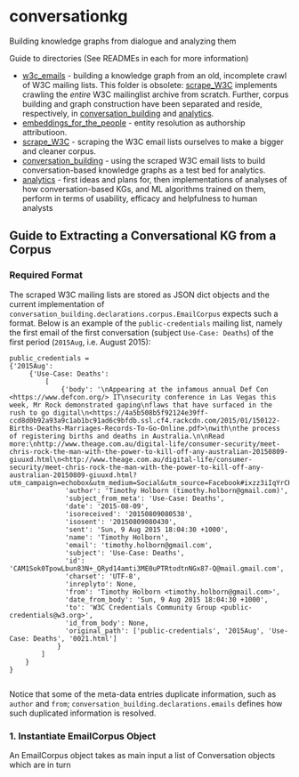 # conversationkg
Building knowledge graphs from dialogue and analyzing them

Guide to directories (See READMEs in each for more information)

* [w3c_emails](https://github.com/pgroth/conversationkg/blob/master/w3c_emails) - building a knowledge graph from an old, incomplete crawl of W3C mailing lists. This folder is obsolete: [scrape_W3C](https://github.com/pgroth/conversationkg/blob/master/scrape_W3C) implements crawling the _entire_ W3C mailinglist archive from scratch. Further, corpus building and graph construction have been separated and reside, respectively, in [conversation_building](https://github.com/pgroth/conversationkg/blob/master/conversation_building) and [analytics](https://github.com/pgroth/conversationkg/blob/master/analytics).
* [embeddings_for_the_people](https://github.com/pgroth/conversationkg/blob/master/embeddings_for_the_people) - entity resolution as authorship attributioon.
* [scrape_W3C](https://github.com/pgroth/conversationkg/blob/master/scrape_W3C) - scraping the W3C email lists ourselves to make a bigger and cleaner corpus.
* [conversation_building](https://github.com/pgroth/conversationkg/blob/master/conversation_building) - using the scraped W3C email lists to build conversation-based knowledge graphs as a test bed for analytics.
* [analytics](https://github.com/pgroth/conversationkg/blob/master/analytics) - first ideas and plans for, then implementations of analyses of how conversation-based KGs, and ML algorithms trained on them, perform in terms of usability, efficacy and helpfulness to human analysts


## Guide to Extracting a Conversational KG from a Corpus

### Required Format

The scraped W3C mailing lists are stored as JSON dict objects and the current implementation of `conversation_building.declarations.corpus.EmailCorpus` expects such a format. Below is an example of the `public-credentials` mailing list, namely the first email of the first conversation (subject `Use-Case: Deaths`) of the first period (`2015Aug`, i.e. August 2015):

```
public_credentials = 
{'2015Aug': 
     {'Use-Case: Deaths': 
         [  
             {'body': '\nAppearing at the infamous annual Def Con <https://www.defcon.org/> IT\nsecurity conference in Las Vegas this week, Mr Rock demonstrated gaping\nflaws that have surfaced in the rush to go digital\n<https://4a5b508b5f92124e39ff-ccd8d0b92a93a9c1ab1bc91ad6c9bfdb.ssl.cf4.rackcdn.com/2015/01/150122-Births-Deaths-Marriages-Records-To-Go-Online.pdf>\nwith\nthe process of registering births and deaths in Australia.\n\nRead more:\nhttp://www.theage.com.au/digital-life/consumer-security/meet-chris-rock-the-man-with-the-power-to-kill-off-any-australian-20150809-giuuxd.html\n<http://www.theage.com.au/digital-life/consumer-security/meet-chris-rock-the-man-with-the-power-to-kill-off-any-australian-20150809-giuuxd.html?utm_campaign=echobox&utm_medium=Social&utm_source=Facebook#ixzz3iIqYrCHc>\n',
              'author': 'Timothy Holborn (timothy.holborn@gmail.com)',
              'subject_from_meta': 'Use-Case: Deaths',
              'date': '2015-08-09',
              'isoreceived': '20150809080538',
              'isosent': '20150809080430',
              'sent': 'Sun, 9 Aug 2015 18:04:30 +1000',
              'name': 'Timothy Holborn',
              'email': 'timothy.holborn@gmail.com',
              'subject': 'Use-Case: Deaths',
              'id': 'CAM1Sok0TpowLbun83N+_QRyd14amti3ME0uPTRtodtnNGx87-Q@mail.gmail.com',
              'charset': 'UTF-8',
              'inreplyto': None,
              'from': 'Timothy Holborn <timothy.holborn@gmail.com>',
              'date_from_body': 'Sun, 9 Aug 2015 18:04:30 +1000',
              'to': 'W3C Credentials Community Group <public-credentials@w3.org>',
              'id_from_body': None,
              'original_path': ['public-credentials', '2015Aug', 'Use-Case: Deaths', '0021.html']
            }
        ]
    }
}
              
```
Notice that some of the meta-data entries duplicate information, such as `author` and `from`; `conversation_building.declarations.emails` defines how such duplicated information is resolved.





### 1. Instantiate EmailCorpus Object

An EmailCorpus object takes as main input a list of Conversation objects which are in turn 

